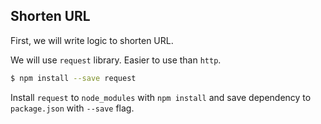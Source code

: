 ## Shorten URL

First, we will write logic to shorten URL.

We will use `request` library. Easier to use than `http`.

```bash
$ npm install --save request
```

Install `request` to `node_modules` with `npm install` and save
dependency to `package.json` with `--save` flag.
